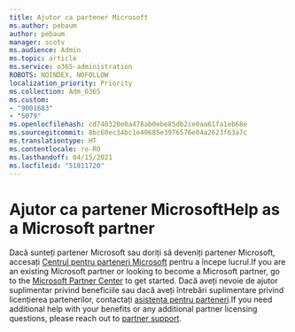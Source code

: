 ```yaml
---
title: Ajutor ca partener Microsoft
ms.author: pebaum
author: pebaum
manager: scotv
ms.audience: Admin
ms.topic: article
ms.service: o365-administration
ROBOTS: NOINDEX, NOFOLLOW
localization_priority: Priority
ms.collection: Adm_O365
ms.custom:
- "9001683"
- "5079"
ms.openlocfilehash: cd740320e0a478ab0ebe85db2ce0aa61fa1eb68e
ms.sourcegitcommit: 8bc60ec34bc1e40685e3976576e04a2623f63a7c
ms.translationtype: HT
ms.contentlocale: ro-RO
ms.lasthandoff: 04/15/2021
ms.locfileid: "51811720"
---
```

# <a name="help-as-a-microsoft-partner"></a><span data-ttu-id="e1264-102">Ajutor ca partener Microsoft</span><span class="sxs-lookup"><span data-stu-id="e1264-102">Help as a Microsoft partner</span></span>

<span data-ttu-id="e1264-103">Dacă sunteți partener Microsoft sau doriți să deveniți partener Microsoft, accesați [Centrul pentru parteneri Microsoft](https://support.microsoft.com/help/4499930/partner-center-overview) pentru a începe lucrul.</span><span class="sxs-lookup"><span data-stu-id="e1264-103">If you are an existing Microsoft partner or looking to become a Microsoft partner, go to the [Microsoft Partner Center](https://support.microsoft.com/help/4499930/partner-center-overview) to get started.</span></span> <span data-ttu-id="e1264-104">Dacă aveți nevoie de ajutor suplimentar privind beneficiile sau dacă aveți întrebări suplimentare privind licențierea partenerilor, contactați [asistența pentru parteneri](https://aka.ms/partnersupport).</span><span class="sxs-lookup"><span data-stu-id="e1264-104">If you need additional help with your benefits or any additional partner licensing questions, please reach out to [partner support](https://aka.ms/partnersupport).</span></span>

